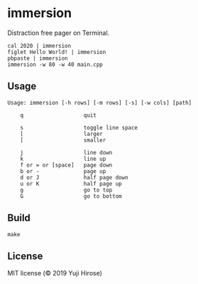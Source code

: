 immersion
=========

Distraction free pager on Terminal.

```
cal 2020 | immersion
figlet Hello World! | immersion
pbpaste | immersion
immersion -w 80 -w 40 main.cpp
```

Usage
-----

```
Usage: immersion [-h rows] [-m rows] [-s] [-w cols] [path]

    q                   quit

    s                   toggle line space
    [                   larger
    [                   smaller

    j                   line down
    k                   line up
    f or = or [space]   page down
    b or -              page up
    d or J              half page down
    u or K              half page up
    g                   go to top
    G                   go to bottom
```

Build
-----

```
make
```

License
-------

MIT license (© 2019 Yuji Hirose)
